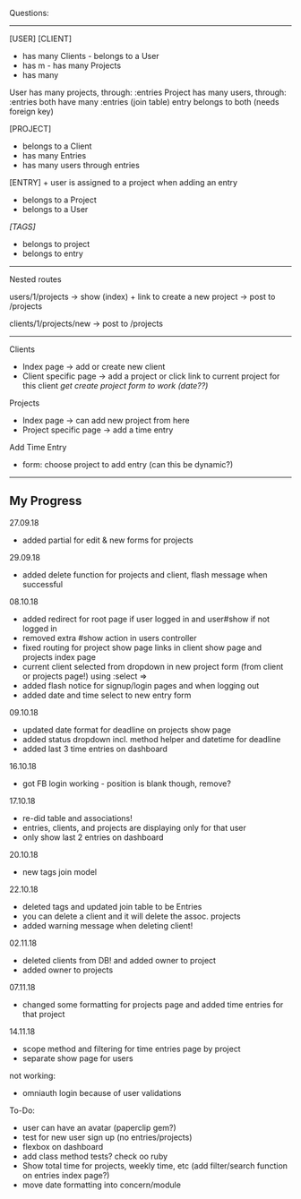 Questions:

------------


[USER] 			 					[CLIENT]
- has many Clients                  - belongs to a User
- has m                 			- has many Projects
- has many                   		

User has many projects, through: :entries
Project has many users, through: :entries
both have many :entries (join table)
entry belongs to both (needs foreign key)

[PROJECT] 
- belongs to a Client
- has many Entries
- has many users through entries

[ENTRY] + user is assigned to a project when adding an entry
- belongs to a Project
- belongs to a User

*[TAGS]*
- belongs to project
- belongs to entry







--------------
Nested routes

users/1/projects -> show (index) + link to create a new project
-> post to /projects

clients/1/projects/new 
-> post to /projects


--------------
Clients
- Index page -> add or create new client
- Client specific page
  -> add a project or click link to current project for this client
  *get create project form to work (date??)*

Projects
- Index page -> can add new project from here
- Project specific page
  -> add a time entry

Add Time Entry
- form: choose project to add entry (can this be dynamic?)


---------------
My Progress
---------------

27.09.18
+ added partial for edit & new forms for projects

29.09.18
+ added delete function for projects and client, flash message when successful

08.10.18
+ added redirect for root page if user logged in and user#show if not logged in
+ removed extra #show action in users controller
+ fixed routing for project show page links in client show page and projects index page
+ current client selected from dropdown in new project form (from client or projects page!) using :select => 
+ added flash notice for signup/login pages and when logging out
+ added date and time select to new entry form

09.10.18
+ updated date format for deadline on projects show page
+ added status dropdown incl. method helper and datetime for deadline
+ added last 3 time entries on dashboard

16.10.18
+ got FB login working - position is blank though, remove?

17.10.18
+ re-did table and associations!
+ entries, clients, and projects are displaying only for that user
+ only show last 2 entries on dashboard


20.10.18
+ new tags join model

22.10.18
+ deleted tags and updated join table to be Entries
+ you can delete a client and it will delete the assoc. projects
+ added warning message when deleting client!


02.11.18
+ deleted clients from DB! and added owner to project
+ added owner to projects

07.11.18
+ changed some formatting for projects page and added time entries for that project

14.11.18
+ scope method and filtering for time entries page by project
+ separate show page for users



not working:
- omniauth login because of user validations



To-Do:
- user can have an avatar (paperclip gem?)
- test for new user sign up (no entries/projects)
- flexbox on dashboard
- add class method tests? check oo ruby
- Show total time for projects, weekly time, etc (add filter/search function on entries index page?)
- move date formatting into concern/module










